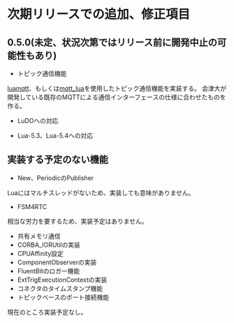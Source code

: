 # 次期リリースでの追加、修正項目




## 0.5.0(未定、状況次第ではリリース前に開発中止の可能性もあり)


* トピック通信機能

[luamqtt](https://luarocks.org/modules/xhaskx/luamqtt)、もしくは[mqtt_lua](https://github.com/geekscape/mqtt_lua)を使用したトピック通信機能を実装する。
会津大が開発している既存のMQTTによる通信インターフェースの仕様に合わせたものを作る。

* LuDOへの対応

* Lua-5.3、Lua-5.4への対応




## 実装する予定のない機能
* New、PeriodicのPublisher

Luaにはマルチスレッドがないため、実装しても意味がありません。
* FSM4RTC

相当な労力を要するため、実装予定はありません。
* 共有メモリ通信
* CORBA_IORUtilの実装
* CPUAffinity設定
* ComponentObserverの実装
* FluentBitのロガー機能
* ExtTrigExecutionContextの実装
* コネクタのタイムスタンプ機能
* トピックベースのポート接続機能

現在のところ実装予定なし。
